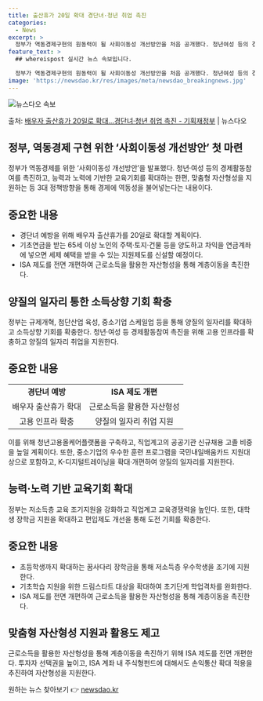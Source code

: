 ```yaml
---
title: 출산휴가 20일 확대 경단녀·청년 취업 촉진
categories:
  - News
excerpt: >
  정부가 역동경제구현의 원동력이 될 사회이동성 개선방안을 처음 공개했다. 청년여성 등의 경제활동참여를 촉진하고…
feature_text: >
  ## whereispost 실시간 뉴스 속보입니다.

  정부가 역동경제구현의 원동력이 될 사회이동성 개선방안을 처음 공개했다. 청년여성 등의 경제활동참여를 촉진하고…
image: 'https://newsdao.kr/res/images/meta/newsdao_breakingnews.jpg'
---
```


![뉴스다오 속보](https://newsdao.kr/res/images/meta/newsdao_breakingnews.jpg)

<p>출처: <a href="https://newsdao.kr/3713" rel="dofollow">배우자 출산휴가 20일로 확대…경단녀·청년 취업 촉진 - 기획재정부</a> | 뉴스다오</p>

<h2 data-ke-size="size26">정부, 역동경제 구현 위한 ‘사회이동성 개선방안’ 첫 마련</h2>
<p data-ke-size="size16">정부가 역동경제를 위한 ‘사회이동성 개선방안’을 발표했다. 청년·여성 등의 경제활동참여를 촉진하고, 능력과 노력에 기반한 교육기회를 확대하는 한편, 맞춤형 자산형성을 지원하는 등 3대 정책방향을 통해 경제에 역동성을 불어넣는다는 내용이다.</p>

<h2 data-ke-size="size26">중요한 내용</h2>
<ul>
  <li>경단녀 예방을 위해 배우자 출산휴가를 20일로 확대할 계획이다.</li>
  <li>기초연금을 받는 65세 이상 노인의 주택·토지·건물 등을 양도하고 차익을 연금계좌에 넣으면 세제 혜택을 받을 수 있는 지원제도를 신설할 예정이다.</li>
  <li>ISA 제도를 전면 개편하여 근로소득을 활용한 자산형성을 통해 계층이동을 촉진한다.</li>
</ul>

<h2 data-ke-size="size26">양질의 일자리 통한 소득상향 기회 확충</h2>
<p data-ke-size="size16">정부는 규제개혁, 첨단산업 육성, 중소기업 스케일업 등을 통해 양질의 일자리를 확대하고 소득상향 기회를 확충한다. 청년·여성 등 경제활동참여 촉진을 위해 고용 인프라를 확충하고 양질의 일자리 취업을 지원한다.</p>

<h2 data-ke-size="size26">중요한 내용</h2>
<table>
  <tr>
    <td style="text-align: center; height: 17px;"><b>경단녀 예방</b></td>
    <td style="text-align: center; height: 17px;"><b>ISA 제도 개편</b></td>
  </tr>
  <tr>
    <td style="text-align: center; height: 17px;">배우자 출산휴가 확대</td>
    <td style="text-align: center; height: 17px;">근로소득을 활용한 자산형성</td>
  </tr>
  <tr>
    <td style="text-align: center; height: 17px;">고용 인프라 확충</td>
    <td style="text-align: center; height: 17px;">양질의 일자리 취업 지원</td>
  </tr>
</table>

<p data-ke-size="size16">이를 위해 청년고용올케어플랫폼을 구축하고, 직업계고의 공공기관 신규채용 고졸 비중을 높일 계획이다. 또한, 중소기업의 우수한 훈련 프로그램을 국민내일배움카드 지원대상으로 포함하고, K-디지털트레이닝을 확대·개편하여 양질의 일자리를 지원한다.</p>

<h2 data-ke-size="size26">능력·노력 기반 교육기회 확대</h2>
<p data-ke-size="size16">정부는 저소득층 교육 조기지원을 강화하고 직업계고 교육경쟁력을 높인다. 또한, 대학생 장학금 지원을 확대하고 편입제도 개선을 통해 도전 기회를 확충한다.</p>

<h2 data-ke-size="size26">중요한 내용</h2>
<ul>
  <li>초등학생까지 확대하는 꿈사다리 장학금을 통해 저소득층 우수학생을 조기에 지원한다.</li>
  <li>기초학습 지원을 위한 드림스타트 대상을 확대하여 초기단계 학업격차를 완화한다.</li>
  <li>ISA 제도를 전면 개편하여 근로소득을 활용한 자산형성을 통해 계층이동을 촉진한다.</li>
</ul>

<h2 data-ke-size="size26">맞춤형 자산형성 지원과 활용도 제고</h2>
<p data-ke-size="size16">근로소득을 활용한 자산형성을 통해 계층이동을 촉진하기 위해 ISA 제도를 전면 개편한다. 투자자 선택권을 높이고, ISA 계좌 내 주식형펀드에 대해서도 손익통산 확대 적용을 추진하여 자산형성을 지원한다.</p>
 

원하는 뉴스 찾아보기 👉 <a href="https://newsdao.kr" rel="dofollow">newsdao.kr</a>


